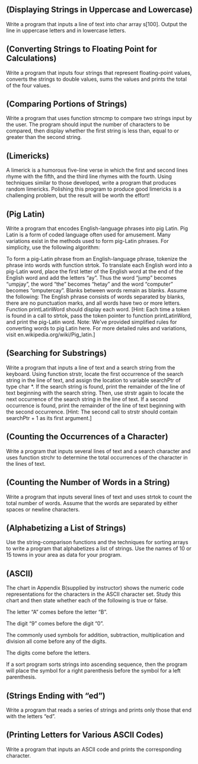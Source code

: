 ## (Displaying Strings in Uppercase and Lowercase) 
Write a program that inputs a line of text into char array s[100]. Output the line in uppercase letters and in lowercase letters.

 ## (Converting Strings to Floating Point for Calculations)
 Write a program that inputs four strings that represent floating-point values, converts the strings to double values, sums the values and prints the total of the four values.

## (Comparing Portions of Strings)
Write a program that uses function strncmp to compare two strings input by the user. The program should input the number of characters to be compared, then display whether the first string is less than, equal to or greater than the second string.

## (Limericks) 
A limerick is a humorous five-line verse in which the first and second lines rhyme with the fifth, and the third line rhymes with the fourth. Using techniques similar to those developed, write a program that produces random limericks. Polishing this program to produce good limericks is a challenging problem, but the result will be worth the effort!

## (Pig Latin)
Write a program that encodes English-language phrases into pig Latin. Pig Latin is a form of coded language often used for amusement. Many variations exist in the methods used to form pig-Latin phrases. For simplicity, use the following algorithm:

To form a pig-Latin phrase from an English-language phrase, tokenize the phrase into words with function strtok. To translate each English word into a pig-Latin word, place the first letter of the English word at the end of the English word and add the letters “ay”. Thus the word “jump” becomes “umpjay”, the word “the” becomes “hetay” and the word “computer” becomes “omputercay”. Blanks between words remain as blanks. Assume the following: The English phrase consists of words separated by blanks, there are no punctuation marks, and all words have two or more letters. Function printLatinWord should display each word. [Hint: Each time a token is found in a call to strtok, pass the token pointer to function printLatinWord, and print the pig-Latin word. Note: We’ve provided simplified rules for converting words to pig Latin here. For more detailed rules and variations, visit en.wikipedia.org/wiki/Pig_latin.]


## (Searching for Substrings) 
Write a program that inputs a line of text and a search string from the keyboard. Using function strstr, locate the first occurrence of the search string in the line of text, and assign the location to variable searchPtr of type char *. If the search string is found, print the remainder of the line of text beginning with the search string. Then, use strstr again to locate the next occurrence of the search string in the line of text. If a second occurrence is found, print the remainder of the line of text beginning with the second occurrence. [Hint: The second call to strstr should contain searchPtr + 1 as its first argument.]

## (Counting the Occurrences of a Character)
Write a program that inputs several lines of text and a search character and uses function strchr to determine the total occurrences of the character in the lines of text.


##  (Counting the Number of Words in a String)
 Write a program that inputs several lines of text and uses strtok to count the total number of words. Assume that the words are separated by either spaces or newline characters.
 
 
 ## (Alphabetizing a List of Strings)
 Use the string-comparison functions and the techniques for sorting arrays to write a program that alphabetizes a list of strings. Use the names of 10 or 15 towns in your area as data for your program.
 
## (ASCII) 
The chart in Appendix B(supplied by instructor) shows the numeric code representations for the characters in the ASCII character set. Study this chart and then state whether each of the following is true or false.

The letter “A” comes before the letter “B”.

The digit “9” comes before the digit “0”.

The commonly used symbols for addition, subtraction, multiplication and division all come before any of the digits.

The digits come before the letters.

If a sort program sorts strings into ascending sequence, then the program will place the symbol for a right parenthesis before the symbol for a left parenthesis.

## (Strings Ending with “ed”) 
Write a program that reads a series of strings and prints only those that end with the letters “ed”.

## (Printing Letters for Various ASCII Codes)
Write a program that inputs an ASCII code and prints the corresponding character.







